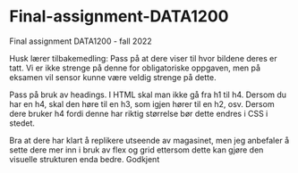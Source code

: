 # Final-assignment-DATA1200
Final assignment DATA1200 - fall 2022 

Husk lærer tilbakemedling:
Pass på at dere viser til hvor bildene deres er tatt. Vi er ikke strenge på denne for obligatoriske oppgaven, men på eksamen vil sensor kunne være veldig strenge på dette. 

Pass på bruk av headings. I HTML skal man ikke gå fra h1 til h4. Dersom du har en h4, skal den høre til en h3, som igjen hører til en h2, osv. Dersom dere bruker h4 fordi denne har riktig størrelse bør dette endres i CSS i stedet. 

Bra at dere har klart å replikere utseende av magasinet, men jeg anbefaler å sette dere mer inn i bruk av flex og grid ettersom dette kan gjøre den visuelle strukturen enda bedre. Godkjent
